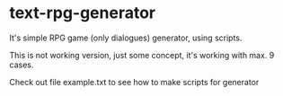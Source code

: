 # text-rpg-generator

It's simple RPG game (only dialogues) generator, using scripts.
 
 This is not working version, just some concept,
 it's working with max. 9 cases.
 
 Check out file example.txt to see how to make scripts for generator
 
